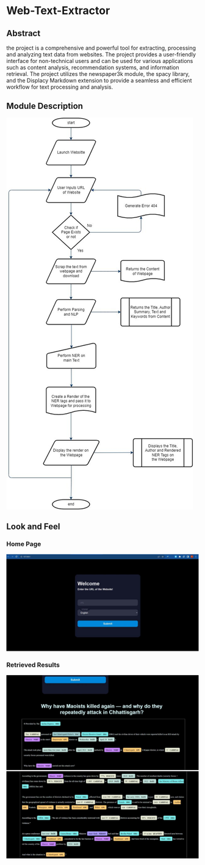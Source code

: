 # Web-Text-Extractor
## Abstract
the project is a comprehensive and powerful tool for extracting, processing and analyzing text data from websites. The project provides a user-friendly interface for non-technical users and can be used for various applications such as content analysis, recommendation systems, and information retrieval. The project utilizes the newspaper3k module, the spacy library, and the Displacy Markdown extension to provide a seamless and efficient workflow for text processing and analysis.
## Module Description
 ![General Architecture](/Images/Module_Description.png)
## Look and Feel
### Home Page
 ![Home page](/Images/HomePage.png)
### Retrieved Results
![Output 1](Images/Output1.png)
![Output 1](Images/Output2.png)
